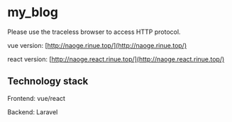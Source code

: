 # my_blog

Please use the traceless browser to access HTTP protocol.

vue version: [http://naoge.rinue.top/](http://naoge.rinue.top/)

react version: [http://naoge.react.rinue.top/](http://naoge.react.rinue.top/)

## Technology stack

Frontend: vue/react

Backend: Laravel
